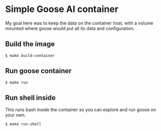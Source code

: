 # Simple Goose AI container

My goal here was to keep the data on the container host, with a volume mounted where goose would put all its data and configuration.

## Build the image

```
$ make build-container
```

## Run goose container

```
$ make run
```

## Run shell inside
This runs bash inside the container so you can explore and run goose on your own.
```
$ make run-shell
```
